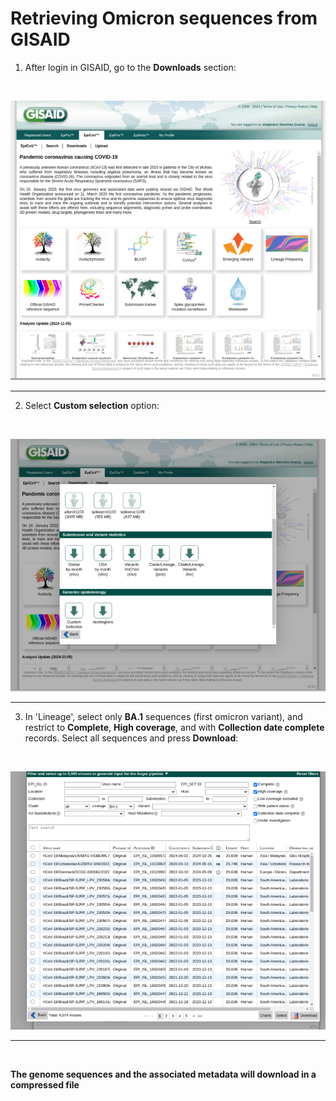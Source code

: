 # Retrieving Omicron sequences from GISAID

1. After login in GISAID, go to the **Downloads** section:
</br>
<p align="center">
<img src="https://github.com/salejandro/Comparative-Genomics-MGG/blob/main/images/download.png" width="800">
</p>

---

2. Select **Custom selection** option:
</br>
<p align="center">
<img src="https://github.com/salejandro/Comparative-Genomics-MGG/blob/main/images/custom.png"  width="800">
</p>

---

3. In 'Lineage', select only **BA.1** sequences (first omicron variant), and restrict to **Complete**, **High coverage**, and with **Collection date complete** records. Select all sequences and press **Download**:
</br>
<p align="center">
<img src="https://github.com/salejandro/Comparative-Genomics-MGG/blob/main/images/selection.png"  width="800">
</p>

---
</br>

**The genome sequences and the associated metadata will download in a compressed file**

